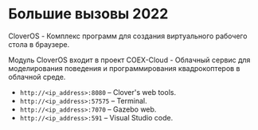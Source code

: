 # Большие вызовы 2022

CloverOS - Комплекс программ для создания виртуального рабочего стола в браузере.

Модуль CloverOS входит в проект COEX-Cloud - Облачный сервис для моделирования поведения и программирования квадрокоптеров в облачной среде.

* `http://<ip_address>:8080` – Clover's web tools.
* `http://<ip_address>:57575` – Terminal.
* `http://<ip_address>:7070` – Gazebo web.
* `http://<ip_address>:591` – Visual Studio code.

